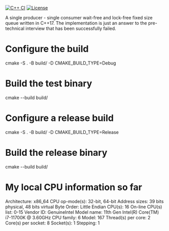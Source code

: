 [![C++ CI](https://github.com/standrey/ringbuffer/workflows/C++%20CI%20on%20github/badge.svg)](https://github.com/standrey/ringbuffer/actions)
[![License](https://img.shields.io/badge/license-MIT-blue.svg)](https://raw.githubusercontent.com/standrey/ringbuffer/master/LICENSE)

A single producer - single consumer wait-free and lock-free fixed size queue written in C++17.
The implementation is just an answer to the pre-technical interview that has been successfully failed.

# Configure the build
cmake -S . -B build/ -D CMAKE_BUILD_TYPE=Debug

# Build the test binary
cmake --build build/

# Configure a release build
cmake -S . -B build/ -D CMAKE_BUILD_TYPE=Release

# Build the release binary
cmake --build build/

# My local CPU information so far 

Architecture:             x86_64
  CPU op-mode(s):         32-bit, 64-bit
  Address sizes:          39 bits physical, 48 bits virtual
  Byte Order:             Little Endian
CPU(s):                   16
  On-line CPU(s) list:    0-15
Vendor ID:                GenuineIntel
  Model name:             11th Gen Intel(R) Core(TM) i7-11700K @ 3.60GHz
    CPU family:           6
    Model:                167
    Thread(s) per core:   2
    Core(s) per socket:   8
    Socket(s):            1
    Stepping:             1
